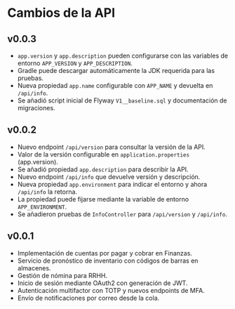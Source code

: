 # Cambios de la API
## v0.0.3
- `app.version` y `app.description` pueden configurarse con las variables de entorno `APP_VERSION` y `APP_DESCRIPTION`.
- Gradle puede descargar automáticamente la JDK requerida para las pruebas.
- Nueva propiedad `app.name` configurable con `APP_NAME` y devuelta en `/api/info`.
- Se añadió script inicial de Flyway `V1__baseline.sql` y documentación de migraciones.
## v0.0.2
- Nuevo endpoint `/api/version` para consultar la versión de la API.
- Valor de la versión configurable en `application.properties` (app.version).
- Se añadió propiedad `app.description` para describir la API.
- Nuevo endpoint `/api/info` que devuelve versión y descripción.
- Nueva propiedad `app.environment` para indicar el entorno y ahora `/api/info` la retorna.
- La propiedad puede fijarse mediante la variable de entorno `APP_ENVIRONMENT`.
- Se añadieron pruebas de `InfoController` para `/api/version` y `/api/info`.

## v0.0.1
- Implementación de cuentas por pagar y cobrar en Finanzas.
- Servicio de pronóstico de inventario con códigos de barras en almacenes.
- Gestión de nómina para RRHH.
- Inicio de sesión mediante OAuth2 con generación de JWT.
- Autenticación multifactor con TOTP y nuevos endpoints de MFA.
- Envío de notificaciones por correo desde la cola.
